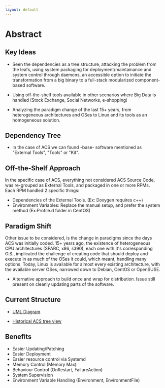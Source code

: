 ```yaml
---
layout: default
---
```


# [](#header-1) Abstract

## Key Ideas

- Seen the dependencies as a tree structure, attacking the problem from the leafs, using system packaging for deployment/maintainance and system control through daemons, an accessible option to initiate the transformation from a big binary to a full-stack modularized component-based software.

- Using off-the-shelf tools available in other scenarios where Big Data is handled (Stock Exchange, Social Networks, e-shopping)

- Analyzing the paradigm change of the last 15+ years, from heterogeneous architectures and OSes to Linux and its tools as an homogeneous solution.

## Dependency Tree

 - In the case of ACS we can found -base- software mentioned as "External Tools", "Tools" or "Kit".

## Off-the-Shelf Approach

In the specific case of ACS, everything not considered ACS Source Code, was re-grouped as External Tools, and packaged in one or more RPMs.
Each RPM handled 2 specific things:
 - Dependencies of the External Tools. (Ex: Doxygen requires c++)
 - Environment Variables: Replace the manual setup, and prefer the system method (Ex:Profile.d folder in CentOS)
 
## Paradigm Shift
Other issue to be considered, is the change in paradigms since the days ACS was initially coded. 15+ years ago, the existence of heterogeneous CPU
architectures (SPARC, x86, s390), each one with it's corresponding O.S., implicated the challenge of creating code that should deploy and execute in as much of the OSes it could, which meant, handling many options.
Today, Linux is available for almost every existing architecture, with the available server OSes, narrowed down to Debian, CentOS or OpenSUSE.
- Alternative approach to build once and wrap for distribution. Issue still present on cleanly updating parts of the software. 

## Current Structure

 - [UML Diagram](http://www.eso.org/~almamgr/AlmaAcs/OnlineDocs/ACSArchitecture/Project/Images/Main.png "ACS UML Diagram")

 - [Historical ACS tree view](http://csrg.cl/~mmora/AcsAudit/CommonSoftware-tree "ACS 6.0.4 Tree Diagram")

## [](#Benefits) Benefits
 - Easier Updating/Patching
 - Easier Deployment
 - Easier resource control via Systemd
  - Memory Control (Memory Max)
  - Behaviour Control (OnRestart, FailureAction)
  - System Supervision
  - Environment Variable Handling (Environment, EnvironmentFile)
